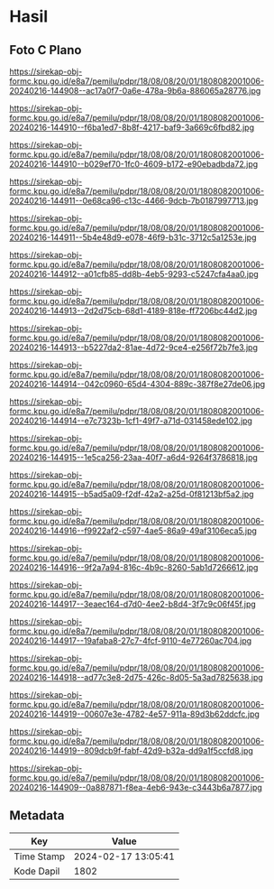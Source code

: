 # Hasil

## Foto C Plano

https://sirekap-obj-formc.kpu.go.id/e8a7/pemilu/pdpr/18/08/08/20/01/1808082001006-20240216-144908--ac17a0f7-0a6e-478a-9b6a-886065a28776.jpg

https://sirekap-obj-formc.kpu.go.id/e8a7/pemilu/pdpr/18/08/08/20/01/1808082001006-20240216-144910--f6ba1ed7-8b8f-4217-baf9-3a669c6fbd82.jpg

https://sirekap-obj-formc.kpu.go.id/e8a7/pemilu/pdpr/18/08/08/20/01/1808082001006-20240216-144910--b029ef70-1fc0-4609-b172-e90ebadbda72.jpg

https://sirekap-obj-formc.kpu.go.id/e8a7/pemilu/pdpr/18/08/08/20/01/1808082001006-20240216-144911--0e68ca96-c13c-4466-9dcb-7b0187997713.jpg

https://sirekap-obj-formc.kpu.go.id/e8a7/pemilu/pdpr/18/08/08/20/01/1808082001006-20240216-144911--5b4e48d9-e078-46f9-b31c-3712c5a1253e.jpg

https://sirekap-obj-formc.kpu.go.id/e8a7/pemilu/pdpr/18/08/08/20/01/1808082001006-20240216-144912--a01cfb85-dd8b-4eb5-9293-c5247cfa4aa0.jpg

https://sirekap-obj-formc.kpu.go.id/e8a7/pemilu/pdpr/18/08/08/20/01/1808082001006-20240216-144913--2d2d75cb-68d1-4189-818e-ff7206bc44d2.jpg

https://sirekap-obj-formc.kpu.go.id/e8a7/pemilu/pdpr/18/08/08/20/01/1808082001006-20240216-144913--b5227da2-81ae-4d72-9ce4-e256f72b7fe3.jpg

https://sirekap-obj-formc.kpu.go.id/e8a7/pemilu/pdpr/18/08/08/20/01/1808082001006-20240216-144914--042c0960-65d4-4304-889c-387f8e27de06.jpg

https://sirekap-obj-formc.kpu.go.id/e8a7/pemilu/pdpr/18/08/08/20/01/1808082001006-20240216-144914--e7c7323b-1cf1-49f7-a71d-031458ede102.jpg

https://sirekap-obj-formc.kpu.go.id/e8a7/pemilu/pdpr/18/08/08/20/01/1808082001006-20240216-144915--1e5ca256-23aa-40f7-a6d4-9264f3786818.jpg

https://sirekap-obj-formc.kpu.go.id/e8a7/pemilu/pdpr/18/08/08/20/01/1808082001006-20240216-144915--b5ad5a09-f2df-42a2-a25d-0f81213bf5a2.jpg

https://sirekap-obj-formc.kpu.go.id/e8a7/pemilu/pdpr/18/08/08/20/01/1808082001006-20240216-144916--f9922af2-c597-4ae5-86a9-49af3106eca5.jpg

https://sirekap-obj-formc.kpu.go.id/e8a7/pemilu/pdpr/18/08/08/20/01/1808082001006-20240216-144916--9f2a7a94-816c-4b9c-8260-5ab1d7266612.jpg

https://sirekap-obj-formc.kpu.go.id/e8a7/pemilu/pdpr/18/08/08/20/01/1808082001006-20240216-144917--3eaec164-d7d0-4ee2-b8d4-3f7c9c06f45f.jpg

https://sirekap-obj-formc.kpu.go.id/e8a7/pemilu/pdpr/18/08/08/20/01/1808082001006-20240216-144917--19afaba8-27c7-4fcf-9110-4e77260ac704.jpg

https://sirekap-obj-formc.kpu.go.id/e8a7/pemilu/pdpr/18/08/08/20/01/1808082001006-20240216-144918--ad77c3e8-2d75-426c-8d05-5a3ad7825638.jpg

https://sirekap-obj-formc.kpu.go.id/e8a7/pemilu/pdpr/18/08/08/20/01/1808082001006-20240216-144919--00607e3e-4782-4e57-911a-89d3b62ddcfc.jpg

https://sirekap-obj-formc.kpu.go.id/e8a7/pemilu/pdpr/18/08/08/20/01/1808082001006-20240216-144919--809dcb9f-fabf-42d9-b32a-dd9a1f5ccfd8.jpg

https://sirekap-obj-formc.kpu.go.id/e8a7/pemilu/pdpr/18/08/08/20/01/1808082001006-20240216-144909--0a887871-f8ea-4eb6-943e-c3443b6a7877.jpg


## Metadata

| Key        | Value               |
| ---------- | ------------------- |
| Time Stamp | 2024-02-17 13:05:41 |
| Kode Dapil | 1802                |



